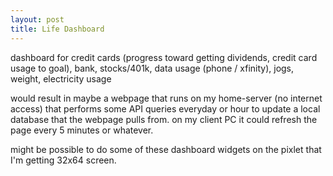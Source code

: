 ```yaml
---
layout: post
title: Life Dashboard
---
```


dashboard for credit cards (progress toward getting dividends, credit card usage to goal), bank, stocks/401k, data usage (phone / xfinity), jogs, weight, electricity usage

would result in maybe a webpage that runs on my home-server (no internet access) that performs some API queries everyday or hour to update a local database that the webpage pulls from. on my client PC it could refresh the page every 5 minutes or whatever.

might be possible to do some of these dashboard widgets on the pixlet that I'm getting 32x64 screen.
